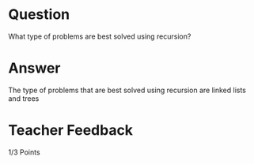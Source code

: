 # Question

What type of problems are best solved using recursion?

# Answer
<!-- These are data structures not necessarily problems. The answer to this is in slide 1 of the recursion slides. Please refer to the slides and then change this response accordingly.
Slides: https://docs.google.com/presentation/d/13-IR6ZZeyiB00kdfHFGWK5tCszx6cWs9RjLeZ1H_U84/edit?usp=sharing 
-->
The type of problems that are best solved using recursion are linked lists and trees

# Teacher Feedback

1/3 Points
